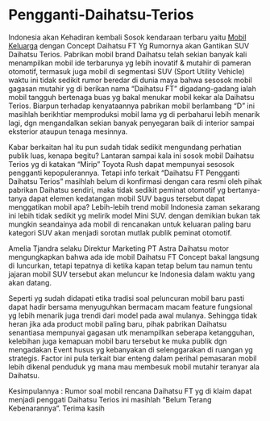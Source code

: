 # Pengganti-Daihatsu-Terios

Indonesia akan Kehadiran kembali  Sosok kendaraan terbaru yaitu <a href="http://www.daihatsu.co.id/">Mobil Keluarga</a> dengan Concept Daihatsu FT Yg Rumornya akan Gantikan SUV Daihatsu Terios. Pabrikan mobil brand Daihatsu telah sekian banyak kali menampilkan mobil ide terbarunya yg lebih inovatif & mutahir di pameran otomotif, termasuk juga mobil di segmentasi SUV (Sport Utility Vehicle) waktu ini tidak sedikit rumor beredar di dunia maya bahwa sesosok mobil gagasan mutahir yg di berikan nama “Daihatsu FT” digadang-gadang ialah mobil tangguh bertenaga buas yg bakal menukar mobil kekar ala Daihatsu Terios. Biarpun terhadap kenyataannya pabrikan mobil berlambang “D” ini masihlah berikhtiar memproduksi mobil lama yg di perbaharui lebih menarik lagi, dgn mengandalkan sekian banyak penyegaran baik di interior sampai eksterior ataupun tenaga mesinnya. 

Kabar berkaitan hal itu pun sudah tidak sedikit mengundang perhatian publik luas, kenapa begitu? Lantaran sampai kala ini sosok mobil Daihatsu Terios yg di katakan “Mirip” Toyota Rush dapat mempunyai sesosok pengganti kepopulerannya. Tetapi info terkait “Daihatsu FT Pengganti Daihatsu Terios” masihlah belum di konfirmasi dengan cara resmi oleh pihak pabrikan Daihatsu sendiri, maka tidak sedikit peminat otomotif yg bertanya-tanya dapat elemen kedatangan mobil SUV bagus tersebut dapat menggatikan mobil apa? Lebih-lebih trend mobil Indonesia zaman sekarang ini lebih tidak sedikit yg melirik model Mini SUV. dengan demikian bukan tak mungkin seandainya ada mobil di rencanakan untuk keluaran paling baru kategori SUV akan menjadi sorotan mutlak publik peminat otomotif. 



Amelia Tjandra selaku Direktur Marketing PT Astra Daihatsu motor mengungkapkan bahwa ada ide mobil Daihatsu FT Concept bakal langsung di luncurkan, tetapi tepatnya di ketika kapan tetap belum tau namun tentu jajaran mobil SUV tersebut akan meluncur ke Indonesia dalam waktu yang akan datang. 

Seperti yg sudah didapati etika tradisi soal peluncuran mobil baru pasti dapat hadir bersama menyuguhkan bermacam macam feature fungsional yg lebih menarik juga trendi dari model pada awal mulanya. Sehingga tidak heran jika ada product mobil paling baru, pihak pabrikan Daihatsu senantiasa mempunyai gagasan utk menampilkan seberapa ketangguhan, kelebihan juga kemapuan mobil baru tersebut ke muka publik dgn mengadakan Event husus yg kebanyakan di selenggarakan di ruangan yg strategis. Factor ini pula terkait biar enteng dalam perihal pemasaran mobil lebih dikenal penduduk yg mana mau membesuk mobil mutahir teranyar ala Daihatsu. 

Kesimpulannya : Rumor soal mobil rencana Daihatsu FT yg di klaim dapat menjadi penggati Daihatsu Terios ini masihlah “Belum Terang Kebenarannya“. Terima kasih
